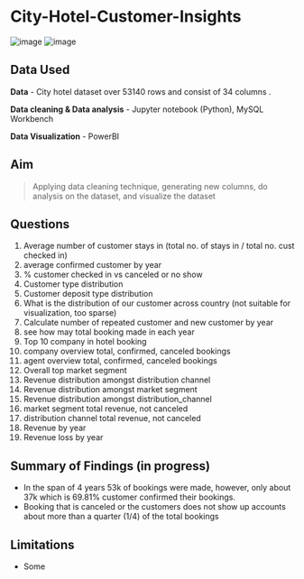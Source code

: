 # City-Hotel-Customer-Insights

![image](https://github.com/user-attachments/assets/476cc68b-e7ef-4515-af6a-0bb303a4b26c)
![image](https://github.com/user-attachments/assets/2958cff7-4c38-4dd9-85da-d41345727719)


## Data Used

**Data** - City hotel dataset over 53140 rows and consist of 34 columns .

**Data cleaning & Data analysis** - Jupyter notebook (Python), MySQL Workbench

**Data Visualization** - PowerBI

## Aim
> Applying data cleaning technique, generating new columns, do analysis on the dataset, and visualize the dataset

## Questions

1. Average number of customer stays in (total no. of stays in / total no. cust checked in)
2. average confirmed customer by year
3. % customer checked in vs canceled or no show
4. Customer type distribution
5. Customer deposit type distribution
6. What is the distribution of our customer across country (not suitable for visualization, too sparse)
7. Calculate number of repeated customer and new customer by year
8. see how may total booking made in each year
9. Top 10 company in hotel booking
9. company overview total, confirmed, canceled bookings
10. agent overview total, confirmed, canceled bookings
11. Overall top market segment
12. Revenue distribution amongst distribution channel
13. Revenue distribution amongst market segment
14. Revenue distribution amongst distribution_channel
15. market segment total revenue, not canceled
16. distribution channel total revenue, not canceled
17. Revenue by year
18. Revenue loss by year

## Summary of Findings (in progress)
- In the span of 4 years 53k of bookings were made, however, only about 37k which is 69.81%  customer confirmed their bookings.
- Booking that is canceled or the customers does not show up accounts about more than a quarter (1/4) of the total bookings


## Limitations

- Some 
